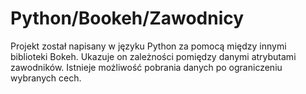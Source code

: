 # Python/Bookeh/Zawodnicy
Projekt został napisany w języku Python za pomocą między innymi biblioteki Bokeh.
Ukazuje on zależności pomiędzy danymi atrybutami zawodników. 
Istnieje możliwość pobrania danych po ograniczeniu wybranych cech. 
